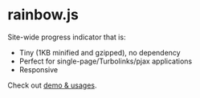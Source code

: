 rainbow.js
====

Site-wide progress indicator that is:  

* Tiny (1KB minified and gzipped), no dependency
* Perfect for single-page/Turbolinks/pjax applications
* Responsive

Check out [demo & usages](http://buunguyen.github.io/rainbow.js).